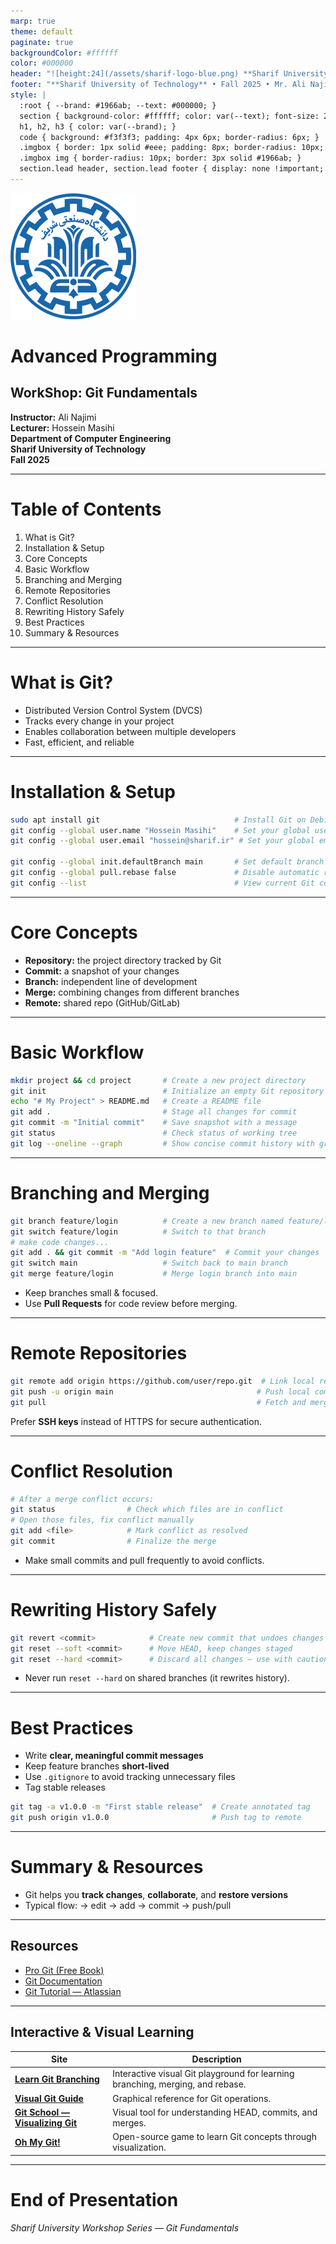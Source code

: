 ```yaml
---
marp: true
theme: default
paginate: true
backgroundColor: #ffffff
color: #000000
header: "![height:24](/assets/sharif-logo-blue.png) **Sharif University Workshop Series — Git Fundamentals**"
footer: "**Sharif University of Technology** • Fall 2025 • Mr. Ali Najimi • Hossein Masihi"
style: |
  :root { --brand: #1966ab; --text: #000000; }
  section { background-color: #ffffff; color: var(--text); font-size: 28px; font-family: "Inter","Segoe UI","Roboto","Helvetica Neue",Arial,sans-serif; }
  h1, h2, h3 { color: var(--brand); }
  code { background: #f3f3f3; padding: 4px 6px; border-radius: 6px; }
  .imgbox { border: 1px solid #eee; padding: 8px; border-radius: 10px; text-align:center; }
  .imgbox img { border-radius: 10px; border: 3px solid #1966ab; }
  section.lead header, section.lead footer { display: none !important; }
---
```


<!-- _class: lead -->
![bg right:30% 90%](../slides/assets/sharif-logo-blue.png)
# Advanced Programming
## WorkShop: Git Fundamentals

**Instructor:** Ali Najimi  
**Lecturer:**  Hossein Masihi  
**Department of Computer Engineering**  
**Sharif University of Technology**  
**Fall 2025**

---

# Table of Contents
1. What is Git?  
2. Installation & Setup  
3. Core Concepts  
4. Basic Workflow  
5. Branching and Merging  
6. Remote Repositories  
7. Conflict Resolution  
8. Rewriting History Safely  
9. Best Practices  
10. Summary & Resources  

---

# What is Git?
- Distributed Version Control System (DVCS)  
- Tracks every change in your project  
- Enables collaboration between multiple developers  
- Fast, efficient, and reliable  

---

# Installation & Setup

```bash
sudo apt install git                              # Install Git on Debian/Ubuntu
git config --global user.name "Hossein Masihi"    # Set your global username
git config --global user.email "hossein@sharif.ir" # Set your global email

git config --global init.defaultBranch main       # Set default branch name to main
git config --global pull.rebase false             # Disable automatic rebase on pull
git config --list                                 # View current Git configuration
````

---

# Core Concepts

* **Repository:** the project directory tracked by Git
* **Commit:** a snapshot of your changes
* **Branch:** independent line of development
* **Merge:** combining changes from different branches
* **Remote:** shared repo (GitHub/GitLab)

---

# Basic Workflow

```bash
mkdir project && cd project       # Create a new project directory
git init                          # Initialize an empty Git repository
echo "# My Project" > README.md   # Create a README file
git add .                         # Stage all changes for commit
git commit -m "Initial commit"    # Save snapshot with a message
git status                        # Check status of working tree
git log --oneline --graph         # Show concise commit history with graph
```

---

# Branching and Merging

```bash
git branch feature/login          # Create a new branch named feature/login
git switch feature/login          # Switch to that branch
# make code changes...
git add . && git commit -m "Add login feature"  # Commit your changes
git switch main                   # Switch back to main branch
git merge feature/login           # Merge login branch into main
```

* Keep branches small & focused.
* Use **Pull Requests** for code review before merging.

---

# Remote Repositories

```bash
git remote add origin https://github.com/user/repo.git  # Link local repo to remote
git push -u origin main                                # Push local commits to remote
git pull                                               # Fetch and merge latest changes
```

Prefer **SSH keys** instead of HTTPS for secure authentication.

---

# Conflict Resolution

```bash
# After a merge conflict occurs:
git status                # Check which files are in conflict
# Open those files, fix conflict manually
git add <file>            # Mark conflict as resolved
git commit                # Finalize the merge
```

* Make small commits and pull frequently to avoid conflicts.

---

# Rewriting History Safely

```bash
git revert <commit>            # Create new commit that undoes changes of a specific commit
git reset --soft <commit>      # Move HEAD, keep changes staged
git reset --hard <commit>      # Discard all changes — use with caution!
```

* Never run `reset --hard` on shared branches (it rewrites history).

---

# Best Practices

* Write **clear, meaningful commit messages**
* Keep feature branches **short-lived**
* Use `.gitignore` to avoid tracking unnecessary files
* Tag stable releases

```bash
git tag -a v1.0.0 -m "First stable release"  # Create annotated tag
git push origin v1.0.0                       # Push tag to remote
```

---

# Summary & Resources

* Git helps you **track changes**, **collaborate**, and **restore versions**
* Typical flow:
  → edit → add → commit → push/pull

---

##  Resources

* [Pro Git (Free Book)](https://git-scm.com/book/en/v2?utm_source=chatgpt.com)
* [Git Documentation](https://git-scm.com/docs?utm_source=chatgpt.com)
* [Git Tutorial — Atlassian](https://www.atlassian.com/git/tutorials?utm_source=chatgpt.com)

---

## Interactive & Visual Learning

| Site                                                                                                       | Description                                                                    |
| ---------------------------------------------------------------------------------------------------------- | ------------------------------------------------------------------------------ |
| [**Learn Git Branching**](https://learngitbranching.js.org/?utm_source=chatgpt.com)                        | Interactive visual Git playground for learning branching, merging, and rebase. |
| [**Visual Git Guide**](https://marklodato.github.io/visual-git-guide/index-en.html?utm_source=chatgpt.com) | Graphical reference for Git operations.                                        |
| [**Git School — Visualizing Git**](https://git-school.github.io/visualizing-git/?utm_source=chatgpt.com)   | Visual tool for understanding HEAD, commits, and merges.                       |
| [**Oh My Git!**](https://ohmygit.org/?utm_source=chatgpt.com)                                              | Open-source game to learn Git concepts through visualization.                  |

---

<!-- _class: lead -->

# End of Presentation

*Sharif University Workshop Series — Git Fundamentals*
